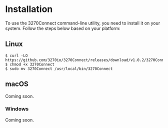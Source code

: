 # Installation

To use the 3270Connect command-line utility, you need to install it on your system. Follow the steps below based on your platform:

## Linux

```shell
$ curl -LO https://github.com/3270io/3270Connect/releases/download/v1.0.2/3270Connect
$ chmod +x 3270Connect
$ sudo mv 3270Connect /usr/local/bin/3270Connect
```

## macOS

Coming soon.

### Windows

Coming soon.